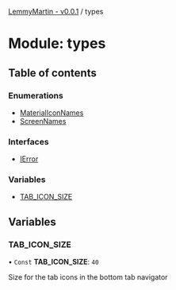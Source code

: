 [LemmyMartin - v0.0.1](../README.md) / types

# Module: types

## Table of contents

### Enumerations

- [MaterialIconNames](../enums/types.MaterialIconNames.md)
- [ScreenNames](../enums/types.ScreenNames.md)

### Interfaces

- [IError](../interfaces/types.IError.md)

### Variables

- [TAB\_ICON\_SIZE](types.md#tab_icon_size)

## Variables

### TAB\_ICON\_SIZE

• `Const` **TAB\_ICON\_SIZE**: ``40``

Size for the tab icons in the bottom tab navigator
